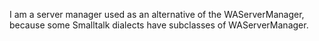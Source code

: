 I am a server manager used as an alternative of the WAServerManager, because some Smalltalk dialects have subclasses of WAServerManager.
